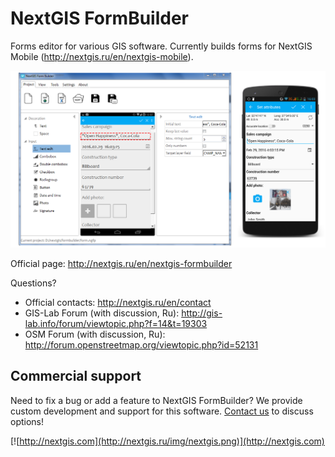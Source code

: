 NextGIS FormBuilder
===========
Forms editor for various GIS software. Currently builds forms for NextGIS Mobile (http://nextgis.ru/en/nextgis-mobile).

![Screenshot_1](/images/fb_en_0.PNG)

Official page: http://nextgis.ru/en/nextgis-formbuilder

Questions?

* Official contacts: http://nextgis.ru/en/contact
* GIS-Lab Forum (with discussion, Ru): http://gis-lab.info/forum/viewtopic.php?f=14&t=19303
* OSM Forum (with discussion, Ru): http://forum.openstreetmap.org/viewtopic.php?id=52131

Commercial support
----------
Need to fix a bug or add a feature to NextGIS FormBuilder? We provide custom development and support for this software. [Contact us](http://nextgis.ru/en/contact/) to discuss options!

[![http://nextgis.com](http://nextgis.ru/img/nextgis.png)](http://nextgis.com)
